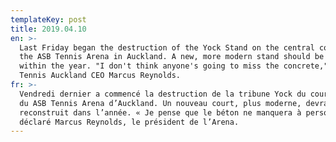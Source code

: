 ```yaml
---
templateKey: post
title: 2019.04.10
en: >-
  Last Friday began the destruction of the Yock Stand on the central court of
  the ASB Tennis Arena in Auckland. A new, more modern stand should be rebuilt
  within the year. "I don't think anyone's going to miss the concrete," said
  Tennis Auckland CEO Marcus Reynolds.
fr: >-
  Vendredi dernier a commencé la destruction de la tribune Yock du court central
  du ASB Tennis Arena d’Auckland. Un nouveau court, plus moderne, devrait être
  reconstruit dans l’année. « Je pense que le béton ne manquera à personne » a
  déclaré Marcus Reynolds, le président de l’Arena.
---
```


